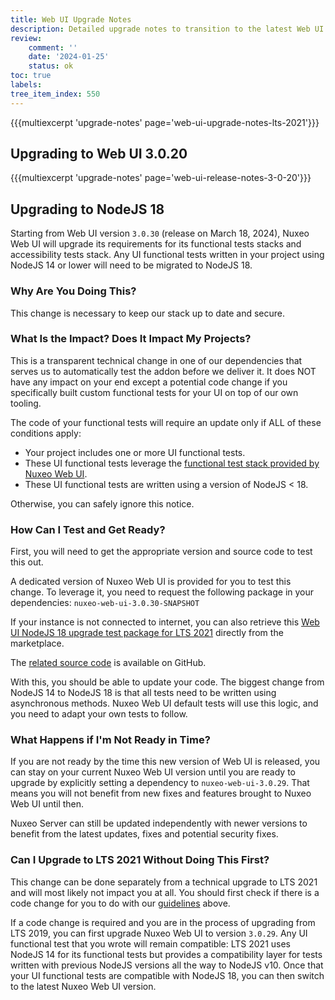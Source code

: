 ```yaml
---
title: Web UI Upgrade Notes
description: Detailed upgrade notes to transition to the latest Web UI version.
review:
    comment: ''
    date: '2024-01-25'
    status: ok
toc: true
labels:
tree_item_index: 550
---
```


{{{multiexcerpt 'upgrade-notes' page='web-ui-upgrade-notes-lts-2021'}}}

## Upgrading to Web UI 3.0.20

{{{multiexcerpt 'upgrade-notes' page='web-ui-release-notes-3-0-20'}}}

## Upgrading to NodeJS 18

Starting from Web UI version `3.0.30` (release on March 18, 2024), Nuxeo Web UI will upgrade its requirements for its functional tests stacks and accessibility tests stack. Any UI functional tests written in your project using NodeJS 14 or lower will need to be migrated to NodeJS 18.

### Why Are You Doing This?

This change is necessary to keep our stack up to date and secure.

### What Is the Impact? Does It Impact My Projects?

This is a transparent technical change in one of our dependencies that serves us to automatically test the addon before we deliver it. It does NOT have any impact on your end except a potential code change if you specifically built custom functional tests for your UI on top of our own tooling.

The code of your functional tests will require an update only if ALL of these conditions apply:
* Your project includes one or more UI functional tests.
* These UI functional tests leverage the [functional test stack provided by Nuxeo Web UI](https://github.com/nuxeo/nuxeo-web-ui/tree/maintenance-3.0.x/ftest).
* These UI functional tests are written using a version of NodeJS < 18.

Otherwise, you can safely ignore this notice.

### How Can I Test and Get Ready?

First, you will need to get the appropriate version and source code to test this out.

A dedicated version of Nuxeo Web UI is provided for you to test this change. To leverage it, you need to request the following package in your dependencies:
`nuxeo-web-ui-3.0.30-SNAPSHOT`

If your instance is not connected to internet, you can also retrieve this [Web UI NodeJS 18 upgrade test package for LTS 2021](https://connect.nuxeo.com/nuxeo/site/marketplace/package/nuxeo-web-ui?version=3.0.30-SNAPSHOT) directly from the marketplace.

The [related source code](https://github.com/nuxeo/nuxeo-web-ui/releases/tag/v3.0.30-rc.7) is available on GitHub.

With this, you should be able to update your code. The biggest change from NodeJS 14 to NodeJS 18 is that all tests need to be written using asynchronous methods. Nuxeo Web UI default tests will use this logic, and you need to adapt your own tests to follow.

### What Happens if I'm Not Ready in Time?

If you are not ready by the time this new version of Web UI is released, you can stay on your current Nuxeo Web UI version until you are ready to upgrade by explicitly setting a dependency to `nuxeo-web-ui-3.0.29`. That means you will not benefit from new fixes and features brought to Nuxeo Web UI until then. 

Nuxeo Server can still be updated independently with newer versions to benefit from the latest updates, fixes and potential security fixes.

### Can I Upgrade to LTS 2021 Without Doing This First?

This change can be done separately from a technical upgrade to LTS 2021 and will most likely not impact you at all. You should first check if there is a code change for you to do with our [guidelines](#what-are-the-impacts-does-it-impact-my-projects) above.

If a code change is required and you are in the process of upgrading from LTS 2019, you can first upgrade Nuxeo Web UI to version `3.0.29`. Any UI functional test that you wrote will remain compatible: LTS 2021 uses NodeJS 14 for its functional tests but provides a compatibility layer for tests written with previous NodeJS versions all the way to NodeJS v10. Once that your UI functional tests are compatible with NodeJS 18, you can then switch to the latest Nuxeo Web UI version.

